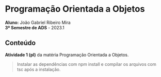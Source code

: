 # Programação Orientada a Objetos
**Aluno:** João Gabriel Ribeiro Mira <br>
**3º Semestre de ADS** - 2023.1 <br>
 ## Conteúdo
 **Atividade 1 (pl)** da matéria Programação Orientada a Objetos. <br>
 > Instalar as dependências com npm install e compilar os arquivos com tsc após a instalação.
